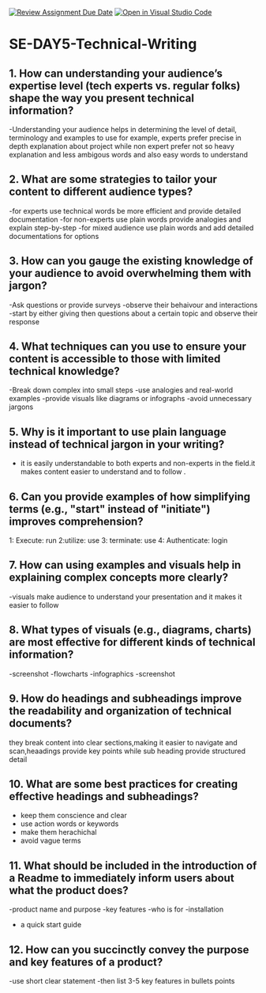 [![Review Assignment Due Date](https://classroom.github.com/assets/deadline-readme-button-22041afd0340ce965d47ae6ef1cefeee28c7c493a6346c4f15d667ab976d596c.svg)](https://classroom.github.com/a/zsAR-pyY)
[![Open in Visual Studio Code](https://classroom.github.com/assets/open-in-vscode-2e0aaae1b6195c2367325f4f02e2d04e9abb55f0b24a779b69b11b9e10269abc.svg)](https://classroom.github.com/online_ide?assignment_repo_id=18655309&assignment_repo_type=AssignmentRepo)
# SE-DAY5-Technical-Writing
## 1. How can understanding your audience’s expertise level (tech experts vs. regular folks) shape the way you present technical information?
-Understanding your audience helps in determining the level of detail, terminology and examples to use for example, experts prefer precise in depth explanation about project while non expert prefer not so heavy explanation and less ambigous words and also easy words to understand
## 2. What are some strategies to tailor your content to different audience types?
-for experts use technical words be more efficient and provide detailed documentation
-for non-experts use plain words provide analogies and explain step-by-step
-for mixed audience use plain words and add detailed documentations for options
## 3. How can you gauge the existing knowledge of your audience to avoid overwhelming them with jargon?
-Ask questions or provide surveys
-observe their behaivour and interactions
-start by either giving then questions about a certain topic and observe their response
## 4. What techniques can you use to ensure your content is accessible to those with limited technical knowledge?
-Break down complex into small steps
-use analogies and real-world examples
-provide visuals like diagrams or infographs
-avoid unnecessary jargons
## 5. Why is it important to use plain language instead of technical jargon in your writing?
- it is easily understandable to both experts and non-experts in the field.it makes content easier to understand and to follow .
## 6. Can you provide examples of how simplifying terms (e.g., "start" instead of "initiate") improves comprehension?
1: Execute: run
2:utilize: use
3: terminate: use
4: Authenticate: login
## 7. How can using examples and visuals help in explaining complex concepts more clearly?
-visuals make audience to understand your presentation and it makes it easier to follow
## 8. What types of visuals (e.g., diagrams, charts) are most effective for different kinds of technical information?
-screenshot
-flowcharts
-infographics
-screenshot
## 9. How do headings and subheadings improve the readability and organization of technical documents?
they break content into clear sections,making it easier to navigate and scan,heaadings provide key points while sub heading provide structured detail
## 10. What are some best practices for creating effective headings and subheadings?
- keep them conscience and clear
- use action words or keywords
- make them  herachichal
- avoid vague terms
## 11. What should be included in the introduction of a Readme to immediately inform users about what the product does?
-product name and purpose
-key features
-who is for
-installation
- a quick start guide
## 12. How can you succinctly convey the purpose and key features of a product?
-use short clear statement
-then list 3-5 key features in bullets points

